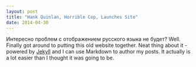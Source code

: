 ```yaml
---
layout: post
title: "Hank Quinlan, Horrible Cop, Launches Site"
date: 2014-04-30
---
```


Интересно проблем с отображением русского языка не будет?
Well. Finally got around to putting this old website together. Neat thing about it - powered by [Jekyll](http://jekyllrb.com) and I can use Markdown to author my posts. It actually is a lot easier than I thought it was going to be.


